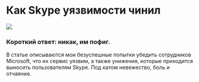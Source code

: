 # Как Skype уязвимости чинил

![](https://habrastorage.org/files/09a/f14/e02/09af14e02e2b40178b7f543e83707803.png)

### Короткий ответ: никак, им пофиг.

В статье описываются мои безуспешные попытки убедить сотрудников Microsoft, что их сервис уязвим, а также унижения, которые приходится выносить пользователям Skype. Под катом невежество, боль и отчаяние.
